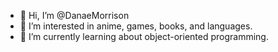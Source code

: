 - 👋 Hi, I’m @DanaeMorrison
- 👀 I’m interested in anime, games, books, and languages.
- 🌱 I’m currently learning about object-oriented programming.


<!---
DanaeMorrison/DanaeMorrison is a ✨ special ✨ repository because its `README.md` (this file) appears on your GitHub profile.
You can click the Preview link to take a look at your changes.
--->
